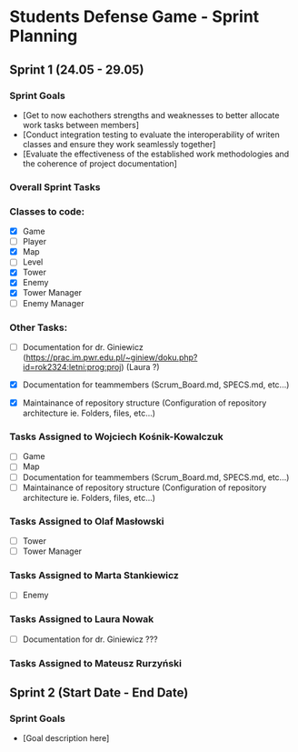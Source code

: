 # Students Defense Game - Sprint Planning

## Sprint 1 (24.05 - 29.05)

### Sprint Goals
- [Get to now eachothers strengths and weaknesses to better allocate work tasks between members]
- [Conduct integration testing to evaluate the interoperability of writen classes and ensure they work seamlessly together]
- [Evaluate the effectiveness of the established work methodologies and the coherence of project documentation]


### Overall Sprint Tasks

### Classes to code:
- [x] Game
- [ ] Player
- [x] Map
- [ ] Level
- [x] Tower
- [x] Enemy
- [x] Tower Manager
- [ ] Enemy Manager
### Other Tasks:
- [ ] Documentation for dr. Giniewicz (https://prac.im.pwr.edu.pl/~giniew/doku.php?id=rok2324:letni:prog:proj) (Laura ?)
- [x] Documentation for teammembers (Scrum_Board.md, SPECS.md, etc...)
- [x] Maintainance of repository structure (Configuration of repository architecture ie. Folders, files, etc...)
 

### Tasks Assigned to Wojciech Kośnik-Kowalczuk
- [ ] Game
- [ ] Map
- [ ] Documentation for teammembers (Scrum_Board.md, SPECS.md, etc...)
- [ ] Maintainance of repository structure (Configuration of repository architecture ie. Folders, files, etc...)

### Tasks Assigned to Olaf Masłowski
- [ ] Tower
- [ ] Tower Manager

### Tasks Assigned to Marta Stankiewicz
- [ ] Enemy

### Tasks Assigned to Laura Nowak
- [ ] Documentation for dr. Giniewicz ???

### Tasks Assigned to Mateusz Rurzyński






## Sprint 2 (Start Date - End Date)

### Sprint Goals
- [Goal description here]



